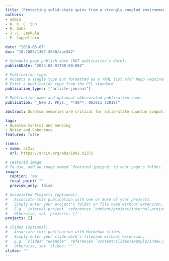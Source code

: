 ```yaml
---
title: "Protecting solid-state spins from a strongly coupled environment"
authors:
- admin
- W. K. C. Sun
- K. Saha
- J.-C. Jaskula
- P. Cappellaro

date: "2018-06-07"
doi: "10.1088/1367-2630/aac542"

# Schedule page publish date (NOT publication's date).
publishDate: "2024-04-01T00:00:00Z"

# Publication type.
# Accepts a single type but formatted as a YAML list (for Hugo requirements).
# Enter a publication type from the CSL standard.
publication_types: ["article-journal"]

# Publication name and optional abbreviated publication name.
publication: "_New J. Phys._ **20**, 063011 (2018)"

abstract: Quantum memories are critical for solid-state quantum computing devices and a good quantum memory requires both long storage time and fast read/write operations. A promising system is the nitrogen-vacancy (NV) center in diamond, where the NV electronic spin serves as the computing qubit and a nearby nuclear spin as the memory qubit. Previous works used remote, weakly coupled 13C nuclear spins, trading read/write speed for long storage time. Here we focus instead on the intrinsic strongly coupled 14N nuclear spin. We first quantitatively understand its decoherence mechanism, identifying as its source the electronic spin that acts as a quantum fluctuator. We then propose a scheme to protect the quantum memory from the fluctuating noise by applying dynamical decoupling on the environment itself. We demonstrate a factor of 3 enhancement of the storage time in a proof-of-principle experiment, showing the potential for a quantum memory that combines fast operation with long coherence time.

tags:
- Quantum Control and Sensing
- Noise and Coherence
featured: false

links:
- name: arXiv
  url: https://arxiv.org/abs/1801.01375

# Featured image
# To use, add an image named `featured.jpg/png` to your page's folder. 
image: 
  caption: 'aa'
  focal_point: ""
  preview_only: false

# Associated Projects (optional).
#   Associate this publication with one or more of your projects.
#   Simply enter your project's folder or file name without extension.
#   E.g. `internal-project` references `content/project/internal-project/index.md`.
#   Otherwise, set `projects: []`.
projects: []

# Slides (optional).
#   Associate this publication with Markdown slides.
#   Simply enter your slide deck's filename without extension.
#   E.g. `slides: "example"` references `content/slides/example/index.md`.
#   Otherwise, set `slides: ""`.
slides: ""
---
```


